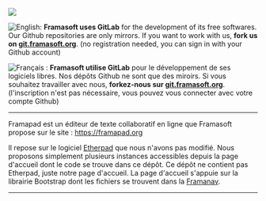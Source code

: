 [![](https://git.framasoft.org/assets/logo-black-f52905a40830b30aa287f784b537c823.png)](https://git.framasoft.org)

![English:](https://upload.wikimedia.org/wikipedia/commons/thumb/a/ae/Flag_of_the_United_Kingdom.svg/20px-Flag_of_the_United_Kingdom.svg.png) **Framasoft uses GitLab** for the development of its free softwares. Our Github repositories are only mirrors.
If you want to work with us, **fork us on [git.framasoft.org](https://git.framasoft.org)**. (no registration needed, you can sign in with your Github account)

![Français :](https://upload.wikimedia.org/wikipedia/commons/thumb/c/c3/Flag_of_France.svg/20px-Flag_of_France.svg.png) **Framasoft utilise GitLab** pour le développement de ses logiciels libres. Nos dépôts Github ne sont que des miroirs.
Si vous souhaitez travailler avec nous, **forkez-nous sur [git.framasoft.org](https://git.framasoft.org)**. (l'inscription n'est pas nécessaire, vous pouvez vous connecter avec votre compte Github)
* * *

Framapad est un éditeur de texte collaboratif en ligne que Framasoft propose sur le site : https://framapad.org

Il repose sur le logiciel [Etherpad](http://etherpad.org/) que nous n'avons pas modifié.
Nous proposons simplement plusieurs instances accessibles depuis la page d'accueil dont le code se trouve dans ce dépôt.
Ce dépôt ne contient pas Etherpad, juste notre page d'accueil.
La page d'accueil s'appuie sur la librairie Bootstrap dont les fichiers se trouvent dans la [Framanav](https://git.framasoft.org/framasoft/framanav).

* * *
